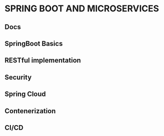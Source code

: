 # SPRING BOOT AND MICROSERVICES

## Docs
## SpringBoot Basics
## RESTful implementation
## Security
## Spring Cloud
## Contenerization
## CI/CD

